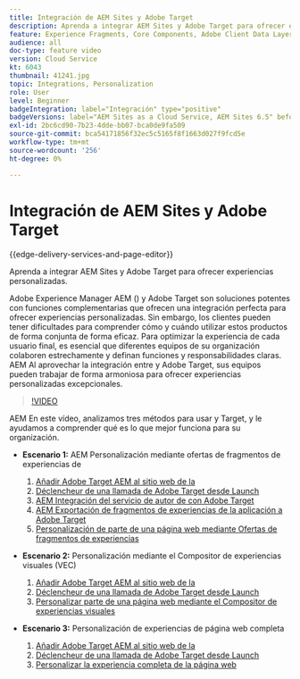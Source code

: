 ```yaml
---
title: Integración de AEM Sites y Adobe Target
description: Aprenda a integrar AEM Sites y Adobe Target para ofrecer experiencias personalizadas.
feature: Experience Fragments, Core Components, Adobe Client Data Layer
audience: all
doc-type: feature video
version: Cloud Service
kt: 6043
thumbnail: 41241.jpg
topic: Integrations, Personalization
role: User
level: Beginner
badgeIntegration: label="Integración" type="positive"
badgeVersions: label="AEM Sites as a Cloud Service, AEM Sites 6.5" before-title="false"
exl-id: 2bc6cd90-7b23-4dde-bb07-bca0de9fa509
source-git-commit: bca54171856f32ec5c5165f8f1663d027f9fcd5e
workflow-type: tm+mt
source-wordcount: '256'
ht-degree: 0%

---
```


# Integración de AEM Sites y Adobe Target

{{edge-delivery-services-and-page-editor}}

Aprenda a integrar AEM Sites y Adobe Target para ofrecer experiencias personalizadas.

Adobe Experience Manager AEM () y Adobe Target son soluciones potentes con funciones complementarias que ofrecen una integración perfecta para ofrecer experiencias personalizadas. Sin embargo, los clientes pueden tener dificultades para comprender cómo y cuándo utilizar estos productos de forma conjunta de forma eficaz. Para optimizar la experiencia de cada usuario final, es esencial que diferentes equipos de su organización colaboren estrechamente y definan funciones y responsabilidades claras. AEM Al aprovechar la integración entre y Adobe Target, sus equipos pueden trabajar de forma armoniosa para ofrecer experiencias personalizadas excepcionales.

>[!VIDEO](https://video.tv.adobe.com/v/41241?quality=12&learn=on)

AEM En este vídeo, analizamos tres métodos para usar y Target, y le ayudamos a comprender qué es lo que mejor funciona para su organización.

* __Escenario 1:__ AEM Personalización mediante ofertas de fragmentos de experiencias de

   1. [Añadir Adobe Target AEM al sitio web de la](./add-target-launch-extension.md)
   1. [Déclencheur de una llamada de Adobe Target desde Launch](./load-and-fire-target.md)
   1. [AEM Integración del servicio de autor de con Adobe Target](./setup-aem-target-cloud-service.md)
   1. [AEM Exportación de fragmentos de experiencias de la aplicación a Adobe Target](./export-experience-fragment-target.md)
   1. [Personalización de parte de una página web mediante Ofertas de fragmentos de experiencias](./create-target-activity.md)

* __Escenario 2:__ Personalización mediante el Compositor de experiencias visuales (VEC)

   1. [Añadir Adobe Target AEM al sitio web de la](./add-target-launch-extension.md)
   1. [Déclencheur de una llamada de Adobe Target desde Launch](./load-and-fire-target.md)
   1. [Personalizar parte de una página web mediante el Compositor de experiencias visuales](./personalization-using-vec.md)

* __Escenario 3:__ Personalización de experiencias de página web completa

   1. [Añadir Adobe Target AEM al sitio web de la](./add-target-launch-extension.md)
   1. [Déclencheur de una llamada de Adobe Target desde Launch](./load-and-fire-target.md)
   1. [Personalizar la experiencia completa de la página web](./personalization-web-page.md)
